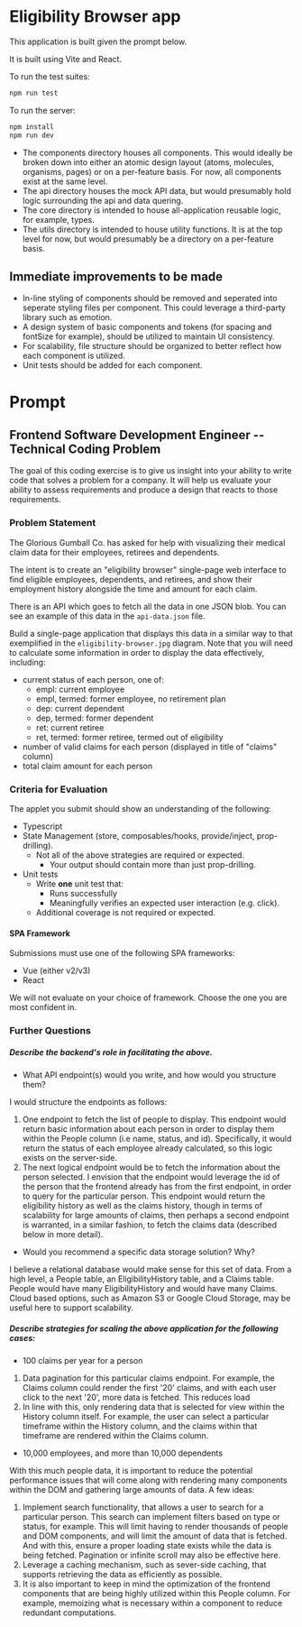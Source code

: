 # Eligibility Browser app

This application is built given the prompt below. 

It is built using Vite and React. 

To run the test suites: 

```sh
npm run test
```

To run the server: 

```sh
npm install
npm run dev
```

* The components directory houses all components. This would ideally be broken down into either an atomic design layout (atoms, molecules, organisms, pages) or on a per-feature basis. For now, all components exist at the same level. 
* The api directory houses the mock API data, but would presumably hold logic surrounding the api and data quering. 
* The core directory is intended to house all-application reusable logic, for example, types. 
* The utils directory is intended to house utility functions. It is at the top level for now, but would presumably be a directory on a per-feature basis. 

## Immediate improvements to be made

* In-line styling of components should be removed and seperated into seperate styling files per component. This could leverage a third-party library such as emotion. 
* A design system of basic components and tokens (for spacing and fontSize for example), should be utilized to maintain UI consistency.
* For scalability, file structure should be organized to better reflect how each component is utilized. 
* Unit tests should be added for each component. 


# Prompt

## Frontend Software Development Engineer -- Technical Coding Problem

The  goal of  this coding  exercise is  to give  us insight  into your
ability to  write code that solves  a problem for a  company.  It will 
help us evaluate  your ability to assess  requirements  and  produce a
design that reacts to those requirements.

### Problem Statement

The Glorious Gumball Co. has asked for help with visualizing their
medical claim data for their employees, retirees and dependents.

The intent is to create an "eligibility browser" single-page web
interface to find eligible employees, dependents, and retirees, and
show their employment history alongside the time and amount for each
claim.

There is an API which goes to fetch all the data in one JSON blob.
You can see an example of this data in the `api-data.json` file.

Build a single-page application that displays this data in a similar 
way to that exemplified in the `eligibility-browser.jpg` diagram.  Note 
that you will need to calculate some information in order to display 
the data effectively, including:

* current status of each person, one of:
  * empl: current employee
  * empl, termed: former employee, no retirement plan
  * dep: current dependent
  * dep, termed: former dependent
  * ret: current retiree
  * ret, termed: former retiree, termed out of eligibility
* number of valid claims for each person (displayed in title of
    "claims" column)
* total claim amount for each person


### Criteria for Evaluation
The applet you submit should show an understanding of the 
following:
* Typescript
* State Management (store, composables/hooks, provide/inject, 
prop-drilling).
  * Not all of the above strategies are required or expected.
    * Your output should contain more than just prop-drilling.
* Unit tests
  * Write **one** unit test that:
    * Runs successfully
    * Meaningfully verifies an expected user interaction (e.g. click).
  * Additional coverage is not required or expected.


#### SPA Framework

Submissions must use one of the following SPA frameworks:
* Vue (either v2/v3)
* React

We will not evaluate on your choice of framework. Choose the one you 
are most confident in.


### Further Questions

##### Describe the backend's role in facilitating the above.
* What API endpoint(s) would you write, and how would you structure them?

I would structure the endpoints as follows: 
1. One endpoint to fetch the list of people to display. This endpoint would return basic information about each person in order to display them within the People column (i.e name, status, and id). Specifically, it would return the status of each employee already calculated, so this logic exists on the server-side. 
2. The next logical endpoint would be to fetch the information about the person selected. I envision that the endpoint would leverage the id of the person that the frontend already has from the first endpoint, in order to query for the particular person. This endpoint would return the eligibility history as well as the claims history, though in terms of scalability for large amounts of claims, then perhaps a second endpoint is warranted, in a similar fashion, to fetch the claims data (described below in more detail). 

* Would you recommend a specific data storage solution? Why?

I believe a relational database would make sense for this set of data. From a high level, a People table, an EligibilityHistory table, and a Claims table. People would have many EligibilityHistory and would have many Claims. Cloud based options, such as Amazon S3 or Google Cloud Storage, may be useful here to support scalability.


##### Describe strategies for scaling the above application for the following cases:
* 100 claims per year for a person

1. Data pagination for this particular claims endpoint. For example, the Claims column could render the first '20' claims, and with each user click to the next '20', more data is fetched. This reduces load
2. In line with this, only rendering data that is selected for view within the History column itself. For example, the user can select a particular timeframe within the History column, and the claims within that timeframe are rendered within the Claims column. 

* 10,000 employees, and more than 10,000 dependents

With this much people data, it is important to reduce the potential performance issues that will come along with rendering many components within the DOM and gathering large amounts of data. A few ideas: 

1. Implement search functionality, that allows a user to search for a particular person. This search can implement filters based on type or status, for example. This will limit having to render thousands of people and DOM components, and will limit the amount of data that is fetched. And with this, ensure a proper loading state exists while the data is being fetched. Pagination or infinite scroll may also be effective here. 
2. Leverage a caching mechanism, such as sever-side caching, that supports retrieving the data as efficiently as possible. 
3. It is also important to keep in mind the optimization of the frontend components that are being highly utilized within this People column. For example, memoizing what is necessary within a component to reduce redundant computations. 

